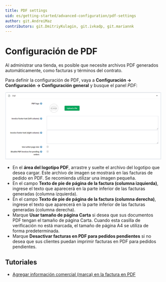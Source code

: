 ```yaml
---
title: PDF settings
uid: es/getting-started/advanced-configuration/pdf-settings
author: git.AndreiMaz
contributors: git.DmitriyKulagin, git.ivkadp, git.mariannk
---
```


# Configuración de PDF

Al administrar una tienda, es posible que necesite archivos PDF generados automáticamente, como facturas y términos del contrato.

Para definir la configuración de PDF, vaya a **Configuración → Configuración → Configuración general** y busque el panel *PDF*:

![Panel PDF](_static/pdf-settings/pdf.png)

* En el **área del logotipo PDF**, arrastre y suelte el archivo del logotipo que desea cargar. Este archivo de imagen se mostrará en las facturas de pedido en PDF. Se recomienda utilizar una imagen pequeña.
* En el campo **Texto de pie de página de la factura (columna izquierda)**, ingrese el texto que aparecerá en la parte inferior de las facturas generadas (columna izquierda).
* En el campo **Texto de pie de página de la factura (columna derecha)**, ingrese el texto que aparecerá en la parte inferior de las facturas generadas (columna derecha).
* Marque **Usar tamaño de página Carta** si desea que sus documentos PDF tengan el tamaño de página Carta. Cuando esta casilla de verificación no está marcada, el tamaño de página A4 se utiliza de forma predeterminada.
* Marque **Desactivar facturas en PDF para pedidos pendientes** si no desea que sus clientes puedan imprimir facturas en PDF para pedidos pendientes.

## Tutoriales

* [Agregar información comercial (marca) en la factura en PDF](https://youtu.be/TeXmuNWsdD4)
